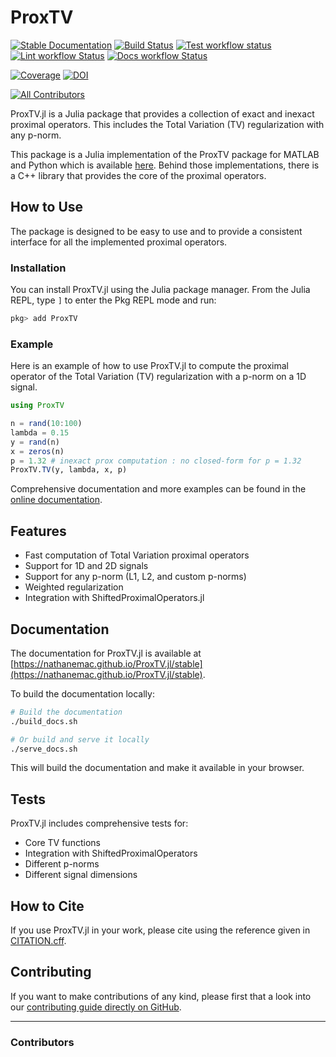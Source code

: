 # ProxTV

[![Stable Documentation](https://img.shields.io/badge/docs-stable-blue.svg)](https://nathanemac.github.io/ProxTV.jl/stable)
[![Build Status](https://github.com/nathanemac/ProxTV.jl/workflows/Test/badge.svg)](https://github.com/nathanemac/ProxTV.jl/actions)
[![Test workflow status](https://github.com/nathanemac/ProxTV.jl/actions/workflows/Test.yml/badge.svg?branch=main)](https://github.com/nathanemac/ProxTV.jl/actions/workflows/Test.yml?query=branch%3Amain)
[![Lint workflow Status](https://github.com/nathanemac/ProxTV.jl/actions/workflows/Lint.yml/badge.svg?branch=main)](https://github.com/nathanemac/ProxTV.jl/actions/workflows/Lint.yml?query=branch%3Amain)
[![Docs workflow Status](https://github.com/nathanemac/ProxTV.jl/actions/workflows/Docs.yml/badge.svg?branch=main)](https://github.com/nathanemac/ProxTV.jl/actions/workflows/Docs.yml?query=branch%3Amain)

[![Coverage](https://codecov.io/gh/nathanemac/ProxTV.jl/branch/main/graph/badge.svg)](https://codecov.io/gh/nathanemac/ProxTV.jl)
[![DOI](https://zenodo.org/badge/DOI/FIXME)](https://doi.org/FIXME)

[![All Contributors](https://img.shields.io/github/all-contributors/nathanemac/ProxTV.jl?labelColor=5e1ec7&color=c0ffee&style=flat-square)](#contributors)

ProxTV.jl is a Julia package that provides a collection of exact and inexact proximal operators. This includes the Total Variation (TV) regularization with any p-norm.

This package is a Julia implementation of the ProxTV package for MATLAB and Python which is available [here](https://github.com/albarji/proxTV). Behind those implementations, there is a C++ library that provides the core of the proximal operators.

## How to Use

The package is designed to be easy to use and to provide a consistent interface for all the implemented proximal operators.

### Installation

You can install ProxTV.jl using the Julia package manager. From the Julia REPL, type `]` to enter the Pkg REPL mode and run:

```julia
pkg> add ProxTV
```

### Example

Here is an example of how to use ProxTV.jl to compute the proximal operator of the Total Variation (TV) regularization with a p-norm on a 1D signal.

```julia
using ProxTV

n = rand(10:100)
lambda = 0.15
y = rand(n)
x = zeros(n)
p = 1.32 # inexact prox computation : no closed-form for p = 1.32
ProxTV.TV(y, lambda, x, p)
```

Comprehensive documentation and more examples can be found in the [online documentation](https://nathanemac.github.io/ProxTV.jl/stable).

## Features

- Fast computation of Total Variation proximal operators
- Support for 1D and 2D signals
- Support for any p-norm (L1, L2, and custom p-norms)
- Weighted regularization
- Integration with ShiftedProximalOperators.jl

## Documentation

The documentation for ProxTV.jl is available at [https://nathanemac.github.io/ProxTV.jl/stable](https://nathanemac.github.io/ProxTV.jl/stable).

To build the documentation locally:

```bash
# Build the documentation
./build_docs.sh

# Or build and serve it locally
./serve_docs.sh
```

This will build the documentation and make it available in your browser.

## Tests

ProxTV.jl includes comprehensive tests for:

- Core TV functions
- Integration with ShiftedProximalOperators
- Different p-norms
- Different signal dimensions

## How to Cite

If you use ProxTV.jl in your work, please cite using the reference given in [CITATION.cff](https://github.com/nathanemac/ProxTV.jl/blob/main/CITATION.cff).

## Contributing

If you want to make contributions of any kind, please first that a look into our [contributing guide directly on GitHub](docs/src/90-contributing.md).

---

### Contributors

<!-- ALL-CONTRIBUTORS-LIST:START - Do not remove or modify this section -->
<!-- prettier-ignore-start -->
<!-- markdownlint-disable -->

<!-- markdownlint-restore -->
<!-- prettier-ignore-end -->

<!-- ALL-CONTRIBUTORS-LIST:END -->
